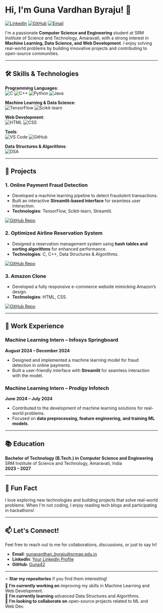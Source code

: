 # Hi, I'm Guna Vardhan Byraju! 👋

[![LinkedIn](https://img.shields.io/badge/LinkedIn-Connect-blue)](http://www.linkedin.com/in/guna-byraju) 
[![GitHub](https://img.shields.io/badge/GitHub-Follow-black)](https://github.com/Guna42)
[![Email](https://img.shields.io/badge/Email-Contact-red)](mailto:gunavardhan_byraju@srmap.edu.in)

I'm a passionate **Computer Science and Engineering** student at SRM Institute of Science and Technology, Amaravati, with a strong interest in **Machine Learning, Data Science, and Web Development**. I enjoy solving real-world problems by building innovative projects and contributing to open-source communities.

---

## 🛠️ Skills & Technologies

**Programming Languages**:  
![C](https://img.shields.io/badge/C-00599C?style=for-the-badge&logo=c&logoColor=white)
![C++](https://img.shields.io/badge/C%2B%2B-00599C?style=for-the-badge&logo=c%2B%2B&logoColor=white)
![Python](https://img.shields.io/badge/Python-3776AB?style=for-the-badge&logo=python&logoColor=white)
![Java](https://img.shields.io/badge/Java-ED8B00?style=for-the-badge&logo=openjdk&logoColor=white)

**Machine Learning & Data Science**:  
![TensorFlow](https://img.shields.io/badge/TensorFlow-FF6F00?style=for-the-badge&logo=tensorflow&logoColor=white)
![Scikit-learn](https://img.shields.io/badge/Scikit--learn-F7931E?style=for-the-badge&logo=scikit-learn&logoColor=white)

**Web Development**:  
![HTML](https://img.shields.io/badge/HTML-E34F26?style=for-the-badge&logo=html5&logoColor=white)
![CSS](https://img.shields.io/badge/CSS-1572B6?style=for-the-badge&logo=css3&logoColor=white)

**Tools**:  
![VS Code](https://img.shields.io/badge/VS_Code-007ACC?style=for-the-badge&logo=visual-studio-code&logoColor=white)
![GitHub](https://img.shields.io/badge/GitHub-181717?style=for-the-badge&logo=github&logoColor=white)

**Data Structures & Algorithms**:  
![DSA](https://img.shields.io/badge/DSA-FFA500?style=for-the-badge&logo=java&logoColor=white)

---

## 🚀 Projects

### 1. **Online Payment Fraud Detection**
   - Developed a machine learning pipeline to detect fraudulent transactions.
   - Built an interactive **Streamlit-based interface** for seamless user interaction.
   - **Technologies**: TensorFlow, Scikit-learn, Streamlit.

   [![GitHub Repo](https://img.shields.io/badge/GitHub-Repo-black)](https://github.com/Guna42/Online-Payment-Fraud-Detection)

### 2. **Optimized Airline Reservation System**
   - Designed a reservation management system using **hash tables and sorting algorithms** for enhanced performance.
   - **Technologies**: C, C++, Data Structures & Algorithms.

   [![GitHub Repo](https://img.shields.io/badge/GitHub-Repo-black)](https://github.com/Guna42/Airline-Reservation-System)

### 3. **Amazon Clone**
   - Developed a fully responsive e-commerce website mimicking Amazon’s design.
   - **Technologies**: HTML, CSS.

   [![GitHub Repo](https://img.shields.io/badge/GitHub-Repo-black)](https://github.com/Guna42/Amazon-Clone)

---

## 💼 Work Experience

### **Machine Learning Intern – Infosys Springboard**  
**August 2024 – December 2024**  
- Designed and implemented a machine learning model for fraud detection in online payments.
- Built a user-friendly interface with **Streamlit** for seamless interaction with the model.

### **Machine Learning Intern – Prodigy Infotech**  
**June 2024 – July 2024**  
- Contributed to the development of machine learning solutions for real-world problems.
- Focused on **data preprocessing, feature engineering, and training ML models**.

---

## 📚 Education

**Bachelor of Technology (B.Tech.) in Computer Science and Engineering**  
SRM Institute of Science and Technology, Amaravati, India  
**2023 – 2027**

---

## 🌟 Fun Fact  
I love exploring new technologies and building projects that solve real-world problems. When I'm not coding, I enjoy reading tech blogs and participating in hackathons!

---

## 📫 Let's Connect!  
Feel free to reach out to me for collaborations, discussions, or just to say hi!  
- **Email**: gunavardhan_byraju@srmap.edu.in  
- **LinkedIn**: [Your LinkedIn Profile](http://www.linkedin.com/in/guna-byraju) <!-- Replace with your LinkedIn link -->  
- **GitHub**: [Guna42](https://github.com/Guna42)  

---

⭐️ **Star my repositories** if you find them interesting!  
🔭 **I’m currently working on** improving my skills in Machine Learning and Web Development.  
🌱 **I’m currently learning** advanced Data Structures and Algorithms.  
👯 **I’m looking to collaborate on** open-source projects related to ML and Web Dev.  
